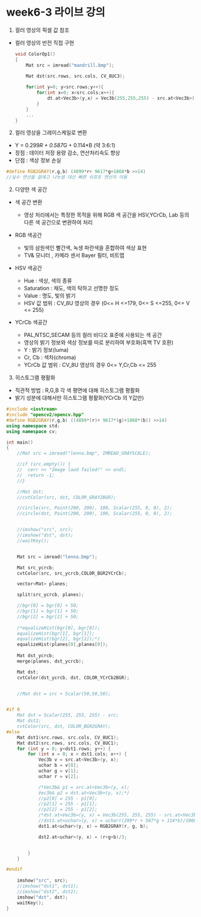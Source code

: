 # week6-3 라이브 강의

1. 컬러 영상의 픽셀 값 참조
* 컬러 영상의 반전 직접 구현
    ```cpp
    void ColorOp1()
    {
        Mat src = imread("mandrill.bmp");
        
        Mat dst(src.rows, src.cols, CV_8UC3);

        for(int y=0; y<src.rows;y++){
            for(int x=0; x<src.cols;x++){
                dt.at<Vec3b>(y,x) = Vec3b(255,255,255) - src.at<Vec3b>(y,x);
            }
        }
        ...
    }
    ```

2. 컬러 영상을 그레이스케일로 변환
* Y = 0.299*R + 0.587*G + 0.114*B (약 3:6:1)
* 장점 : 데이터 저장 용량 감소, 연산처리속도 향상
* 단점 : 색상 정보 손실

```cpp
#define RGB2GRAY(r,g,b) (4899*r+ 9617*g+1868*b >>14)
//실수 연산을 없애고 나눗셈 대신 빠른 쉬프트 연산자 이용
```

2. 다양한 색 공간
* 색 공간 변환
    + 영상 처리에서는 특정한 목적을 위해 RGB 색 공간을 HSV,YCrCb, Lab 등의 다른 색 공간으로 변환하여 처리

* RGB 색공간
    + 빛의 삼원색인 빨간색, 녹생 파란색을 혼합하여 색상 표현
    + TV& 모니터 , 카메라 센서 Bayer 필터, 비트맵

* HSV 색공간
    + Hue : 색상, 색의 종류
    + Saturation : 채도, 색의 탁하고 선명한 정도
    + Value : 명도, 빛의 밝기
    + HSV 값 범위 : CV_8U 영상의 경우 (0<= H <=179, 0<= S <=255, 0<= V <= 255)

* YCrCb 색공간
    + PAL,NTSC,SECAM 등의 컬러 비디오 표준에 사용되는 색 공간
    + 영상의 밝기 정보와 색상 정보를 따로 분리하여 부호화(흑백 TV 호환)
    + Y : 밝기 정보(luma)
    + Cr, Cb : 색차(chroma)
    + YCrCb 값 범위 : CV_8U 영상의 경우 0<= Y,Cr,Cb <= 255

3. 히스토그램 평활화
* 직관적 방법 : R,G,B 각 색 평면에 대해 히스토그램 평활화
* 밝기 성분에 대해서만 히스토그램 평활화(YCrCb 의 Y값만)
```cpp
#include <iostream>
#include "opencv2/opencv.hpp"
#define RGB2GRAY(r,g,b) ((4899*(r)+ 9617*(g)+1868*(b)) >>14)
using namespace std;
using namespace cv;

int main()
{
	//Mat src = imread("lenna.bmp", IMREAD_GRAYSCALE);

	//if (src.empty()) {
	//	cerr << "Image laod failed!" << endl;
	//	return -1;
	//}

	//Mat dst;
	//cvtColor(src, dst, COLOR_GRAY2BGR);

	//circle(src, Point(200, 200), 100, Scalar(255, 0, 0), 2);
	//circle(dst, Point(200, 200), 100, Scalar(255, 0, 0), 2);


	//imshow("src", src);
	//imshow("dst", dst);
	//waitKey();


	Mat src = imread("lenna.bmp");

	Mat src_ycrcb;
	cvtColor(src, src_ycrcb,COLOR_BGR2YCrCb);

	vector<Mat> planes;

	split(src_ycrcb, planes);

	//bgr[0] = bgr[0] + 50;
	//bgr[1] = bgr[1] + 50;
	//bgr[2] = bgr[2] + 50;
	
	/*equalizeHist(bgr[0], bgr[0]);
	equalizeHist(bgr[1], bgr[1]);
	equalizeHist(bgr[2], bgr[2]);*/
	equalizeHist(planes[0],planes[0]);
	
	Mat dst_ycrcb;
	merge(planes, dst_ycrcb);

	Mat dst;
	cvtColor(dst_ycrcb, dst, COLOR_YCrCb2BGR);


	//Mat dst = src + Scalar(50,50,50);


#if 0
	Mat dst = Scalar(255, 255, 255) - src;
	Mat dst1;
	cvtColor(src, dst, COLOR_BGR2GRAY);
#else
	Mat dst1(src.rows, src.cols, CV_8UC1);
	Mat dst2(src.rows, src.cols, CV_8UC1);
	for (int y = 0; y<dst1.rows; y++) {
		for (int x = 0; x < dst1.cols; x++) {
			Vec3b v = src.at<Vec3b>(y, x);
			uchar b = v[0];
			uchar g = v[1];
			uchar r = v[2];

			/*Vec3b& p1 = src.at<Vec3b>(y, x);
			Vec3b& p2 = dst.at<Vec3b>(y, x);*/
			//p2[0] = 255 - p1[0];
			//p2[1] = 255 - p1[1];
			//p2[2] = 255 - p1[2];
			/*dst.at<Vec3b>(y, x) = Vec3b(255, 255, 255) - src.at<Vec3b>(y, x);*/
			//dst1.at<uchar>(y, x) = uchar((299*r + 587*g + 114*b)/1000);
			dst1.at<uchar>(y, x) = RGB2GRAY(r, g, b);

			dst2.at<uchar>(y, x) = (r+g+b)/3;


		}
	}

#endif
	
	imshow("src", src);
	//imshow("dst1", dst1);
	//imshow("dst2", dst2);
	imshow("dst", dst);
	waitKey();
}
```

